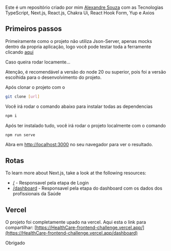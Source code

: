 Este é um repositório criado por mim [Alexandre Souza](https://alehsouza.dev/) com as Tecnologias TypeScript, Next.js, React.js, Chakra Ui, React Hook Form, Yup e Axios

## Primeiros passos

Primeiramente como o projeto não utiliza Json-Server, apenas mocks dentro da propria aplicação, logo você pode testar toda a ferramente clicando [aqui](https://healthCare-frontend-challenge.vercel.app/)

Caso queira rodar locamente... 

Atenção, é recomendável a versão do node 20 ou superior, pois foi a versão escolhida para o desenvolvimento do projeto.

Após clonar o projeto com o 

```bash
git clone [url]
```

Você irá rodar o comando abaixo para instalar todas as dependencias

```bash
npm i
```

Após ter instalado tudo, você irá rodar o projeto localmente com o comando

```bash
npm run serve
```

Abra em [http://localhost:3000](http://localhost:3000) no seu navegador para ver o resultado.


## Rotas

To learn more about Next.js, take a look at the following resources:

- [/](https://HealthCare-frontend-challenge.vercel.app/) - Responsavel pela etapa de Login
- [/dashboard](https://HealthCare-frontend-challenge.vercel.app/dashboard) - Responsavel pela etapa do dashboard com os dados dos profissionais da Saúde

## Vercel

O projeto foi completamente upado na vercel.
Aqui esta o link para compartilhar: [https://HealthCare-frontend-challenge.vercel.app/](https://HealthCare-frontend-challenge.vercel.app/dashboard)

Obrigado
